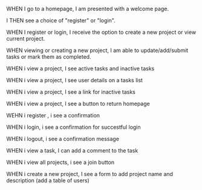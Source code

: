 WHEN I go to a homepage, I am presented with a welcome page.

I THEN see a choice of "register" or "login".

WHEN I register or login, I receive the option to create a new project or view current project.

WHEN viewing or creating a new project, I am able to update/add/submit tasks or mark them as completed.

WHEN i view a project, I see active tasks and inactive tasks

WHEN i view a project, I see user details on a tasks list

WHEN i view a project, I see a link for inactive tasks

WHEN i view a project, I see a button to return homepage

WEHN i register , i see a confirmation

WHEN i login, i see a confirmation for succestful login

WHEN i logout, i see a confirmation message

WHEN i view a task, I can add a comment to the task

WHEN i view all projects, i see a join button

WHEN i create a new project, I see a form to add project name and description
(add a table of users)


